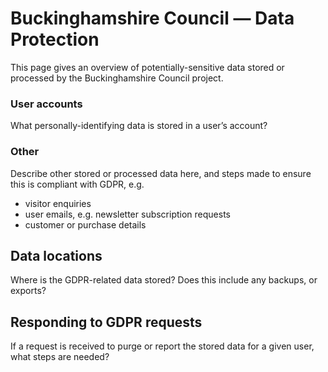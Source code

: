 # Buckinghamshire Council — Data Protection

This page gives an overview of potentially-sensitive data stored or processed by the Buckinghamshire Council project.

### User accounts

What personally-identifying data is stored in a user’s account?

### Other

Describe other stored or processed data here, and steps made to ensure this is compliant with GDPR, e.g.

- visitor enquiries
- user emails, e.g. newsletter subscription requests
- customer or purchase details

## Data locations

Where is the GDPR-related data stored? Does this include any backups, or exports?

## Responding to GDPR requests

If a request is received to purge or report the stored data for a given user, what steps are needed?

